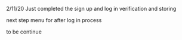 2/11/20
Just completed the sign up and log in verification and storing

next step menu for after log in process

to be continue
